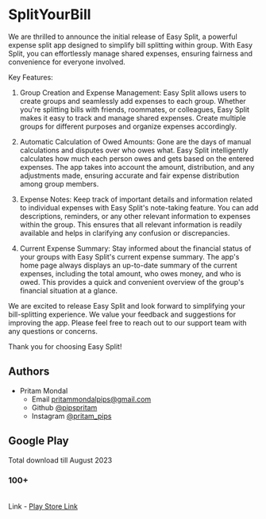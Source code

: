 # SplitYourBill
We are thrilled to announce the initial release of Easy Split, a powerful expense split app designed to simplify bill splitting within group. With Easy Split, you can effortlessly manage shared expenses, ensuring fairness and convenience for everyone involved.

Key Features:

1. Group Creation and Expense Management:
Easy Split allows users to create groups and seamlessly add expenses to each group. Whether you're splitting bills with friends, roommates, or colleagues, Easy Split makes it easy to track and manage shared expenses. Create multiple groups for different purposes and organize expenses accordingly.

2. Automatic Calculation of Owed Amounts:
Gone are the days of manual calculations and disputes over who owes what. Easy Split intelligently calculates how much each person owes and gets based on the entered expenses. The app takes into account the amount, distribution, and any adjustments made, ensuring accurate and fair expense distribution among group members.

3. Expense Notes:
Keep track of important details and information related to individual expenses with Easy Split's note-taking feature. You can add descriptions, reminders, or any other relevant information to expenses within the group. This ensures that all relevant information is readily available and helps in clarifying any confusion or discrepancies.

4. Current Expense Summary:
Stay informed about the financial status of your groups with Easy Split's current expense summary. The app's home page always displays an up-to-date summary of the current expenses, including the total amount, who owes money, and who is owed. This provides a quick and convenient overview of the group's financial situation at a glance.

We are excited to release Easy Split and look forward to simplifying your bill-splitting experience. We value your feedback and suggestions for improving the app. Please feel free to reach out to our support team with any questions or concerns.

Thank you for choosing Easy Split!


## Authors
* Pritam Mondal 
    * Email <pritammondalpips@gmail.com>
    * Github [@pipspritam](https://github.com/pipspritam "pipspritam profile")
    * Instagram [@pritam_pips](https://www.instagram.com/pritam_pips "Pritam's instagram")
    
## Google Play
Total download till August 2023 <h3> 100+ </h3><br>
Link - [Play Store Link](https://play.google.com/store/apps/details?id=com.easySplit.splityourbill&hl=en-IN)
